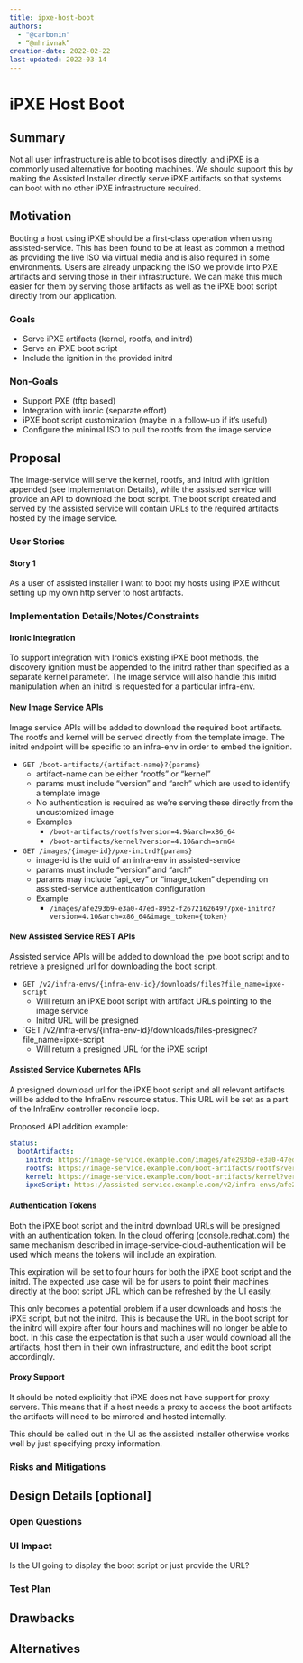 ```yaml
---
title: ipxe-host-boot
authors:
  - "@carbonin"
  - “@mhrivnak”
creation-date: 2022-02-22
last-updated: 2022-03-14
---
```


# iPXE Host Boot

## Summary

Not all user infrastructure is able to boot isos directly, and iPXE is a commonly 
used alternative for booting machines. We should support this by making the 
Assisted Installer directly serve iPXE artifacts so that systems can boot with no
other iPXE infrastructure required.

## Motivation

Booting a host using iPXE should be a first-class operation when using
assisted-service. This has been found to be at least as common a method 
as providing the live ISO via virtual media and is also required in some 
environments. Users are already unpacking the ISO we provide into PXE
artifacts and serving those in their infrastructure. We can make this much
easier for them by serving those artifacts as well as the iPXE boot script
directly from our application.

### Goals

- Serve iPXE artifacts (kernel, rootfs, and initrd)
- Serve an iPXE boot script
- Include the ignition in the provided initrd

### Non-Goals

- Support PXE (tftp based)
- Integration with ironic (separate effort)
- iPXE boot script customization (maybe in a follow-up if it’s useful)
- Configure the minimal ISO to pull the rootfs from the image service

## Proposal

The image-service will serve the kernel, rootfs, and initrd with ignition 
appended (see Implementation Details), while the assisted service will 
provide an API to download the boot script. The boot script created and served 
by the assisted service will contain URLs to the required artifacts hosted by 
the image service.

### User Stories

#### Story 1

As a user of assisted installer I want to boot my hosts using iPXE without 
setting up my own http server to host artifacts.

### Implementation Details/Notes/Constraints

#### Ironic Integration

To support integration with Ironic’s existing iPXE boot methods, the 
discovery ignition must be appended to the initrd rather than specified as 
a separate kernel parameter. The image service will also handle this initrd 
manipulation when an initrd is requested for a particular infra-env.

#### New Image Service APIs

Image service APIs will be added to download the required boot artifacts. The 
rootfs and kernel will be served directly from the template image. The initrd 
endpoint will be specific to an infra-env in order to embed the ignition.

- `GET /boot-artifacts/{artifact-name}?{params}`
  - artifact-name can be either “rootfs” or “kernel”
  - params must include “version” and “arch” which are used to identify a template image
  - No authentication is required as we’re serving these directly from the uncustomized image
  - Examples
    - `/boot-artifacts/rootfs?version=4.9&arch=x86_64`
    - `/boot-artifacts/kernel?version=4.10&arch=arm64`
- `GET /images/{image-id}/pxe-initrd?{params}`
  - image-id is the uuid of an infra-env in assisted-service
  - params must include “version” and “arch”
  - params may include “api_key” or “image_token” depending on assisted-service authentication configuration
  - Example
    - `/images/afe293b9-e3a0-47ed-8952-f26721626497/pxe-initrd?version=4.10&arch=x86_64&image_token={token}`

#### New Assisted Service REST APIs

Assisted service APIs will be added to download the ipxe boot script and to 
retrieve a presigned url for downloading the boot script.

- `GET /v2/infra-envs/{infra-env-id}/downloads/files?file_name=ipxe-script`
  - Will return an iPXE boot script with artifact URLs pointing to the image service
  - Initrd URL will be presigned
- `GET  /v2/infra-envs/{infra-env-id}/downloads/files-presigned?file_name=ipxe-script
  - Will return a presigned URL for the iPXE script

#### Assisted Service Kubernetes APIs

A presigned download url for the iPXE boot script and all relevant artifacts will be added
to the InfraEnv resource status. This URL will be set as a part of the InfraEnv controller
reconcile loop.

Proposed API addition example:

```yaml
status:
  bootArtifacts:
    initrd: https://image-service.example.com/images/afe293b9-e3a0-47ed-8952-f26721626497/pxe-initrd?version=4.10&arch=x86_64
    rootfs: https://image-service.example.com/boot-artifacts/rootfs?version=4.10&arch=x86_64
    kernel: https://image-service.example.com/boot-artifacts/kernel?version=4.10&arch=x86_64
    ipxeScript: https://assisted-service.example.com/v2/infra-envs/afe293b9-e3a0-47ed-8952-f26721626497/downloads/ipxe-script
```

#### Authentication Tokens

Both the iPXE boot script and the initrd download URLs will be presigned with an 
authentication token. In the cloud offering (console.redhat.com) the same mechanism 
described in image-service-cloud-authentication will be used which means the tokens 
will include an expiration.

This expiration will be set to four hours for both the iPXE boot script and the initrd.
The expected use case will be for users to point their machines directly at the boot 
script URL which can be refreshed by the UI easily.

This only becomes a potential problem if a user downloads and hosts the iPXE script, but 
not the initrd. This is because the URL in the boot script for the initrd will expire after 
four hours and machines will no longer be able to boot. In this case the expectation is that 
such a user would download all the artifacts, host them in their own infrastructure, and edit 
the boot script accordingly.

#### Proxy Support

It should be noted explicitly that iPXE does not have support for proxy servers.
This means that if a host needs a proxy to access the boot artifacts the artifacts
will need to be mirrored and hosted internally.

This should be called out in the UI as the assisted installer otherwise works well
by just specifying proxy information.

### Risks and Mitigations

## Design Details [optional]

### Open Questions

### UI Impact

Is the UI going to display the boot script or just provide the URL?

### Test Plan

## Drawbacks

## Alternatives
